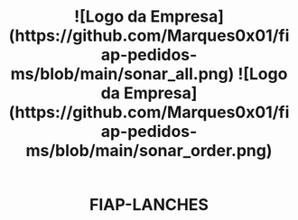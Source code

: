 <div align="center">
<h1 align="center">
![Logo da Empresa](https://github.com/Marques0x01/fiap-pedidos-ms/blob/main/sonar_all.png)
![Logo da Empresa](https://github.com/Marques0x01/fiap-pedidos-ms/blob/main/sonar_order.png)
      
<br>FIAP-LANCHES</h1>
